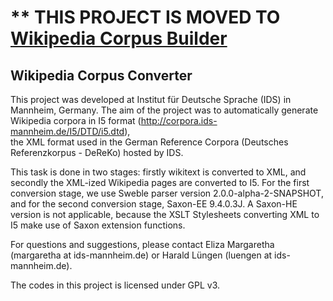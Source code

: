 # ** THIS PROJECT IS MOVED TO [Wikipedia Corpus Builder](https://github.com/IDS-Mannheim/Wikipedia-Corpus-Builder)



## Wikipedia Corpus Converter


This project was developed at Institut für Deutsche Sprache (IDS) in 
Mannheim, Germany. The aim of the project was to automatically generate 
Wikipedia corpora in I5 format (http://corpora.ids-mannheim.de/I5/DTD/i5.dtd),  
the XML format used in the German Reference Corpora (Deutsches Referenzkorpus - DeReKo) hosted by IDS.

This task is done in two stages: firstly wikitext is converted to XML, and 
secondly the XML-ized Wikipedia pages are converted to I5. For the first conversion stage, 
we use Sweble parser version 2.0.0-alpha-2-SNAPSHOT, and for the second conversion stage, Saxon-EE 9.4.0.3J. A Saxon-HE version is not applicable, because the XSLT Stylesheets 
converting XML to I5 make use of Saxon extension functions.


For questions and suggestions, please contact Eliza Margaretha 
(margaretha at ids-mannheim.de) or Harald Lüngen (luengen at ids-mannheim.de).

The codes in this project is licensed under GPL v3.
